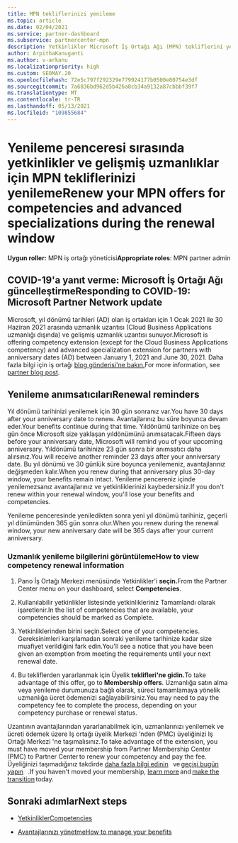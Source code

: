 ```yaml
---
title: MPN tekliflerinizi yenileme
ms.topic: article
ms.date: 02/04/2021
ms.service: partner-dashboard
ms.subservice: partnercenter-mpn
description: Yetkinlikler Microsoft İş Ortağı Ağı (MPN) tekliflerini yenile - yenileme penceresi satın alma tarihi ile bir gün arasında yıl dönümü başlar.
author: ArpithaKanuganti
ms.author: v-arkanu
ms.localizationpriority: high
ms.custom: SEOMAY.20
ms.openlocfilehash: 72e5c797f292329e779924177b0500e80754e3df
ms.sourcegitcommit: 7a6836bd962d5b426a8cb34a9132a87cbbbf39f7
ms.translationtype: MT
ms.contentlocale: tr-TR
ms.lasthandoff: 05/13/2021
ms.locfileid: "109855684"
---
```

# <a name="renew-your-mpn-offers-for-competencies-and-advanced-specializations-during-the-renewal-window"></a><span data-ttu-id="e0a8f-103">Yenileme penceresi sırasında yetkinlikler ve gelişmiş uzmanlıklar için MPN tekliflerinizi yenileme</span><span class="sxs-lookup"><span data-stu-id="e0a8f-103">Renew your MPN offers for competencies and advanced specializations during the renewal window</span></span>

<span data-ttu-id="e0a8f-104">**Uygun roller:** MPN iş ortağı yöneticisi</span><span class="sxs-lookup"><span data-stu-id="e0a8f-104">**Appropriate roles**: MPN partner admin</span></span>

## <a name="responding-to-covid-19-microsoft-partner-network-update"></a><span data-ttu-id="e0a8f-105">COVID-19'a yanıt verme: Microsoft İş Ortağı Ağı güncelleştirme</span><span class="sxs-lookup"><span data-stu-id="e0a8f-105">Responding to COVID-19: Microsoft Partner Network update</span></span>

<span data-ttu-id="e0a8f-106">Microsoft, yıl dönümü tarihleri (AD) olan iş ortakları için 1 Ocak 2021 ile 30 Haziran 2021 arasında uzmanlık uzantısı (Cloud Business Applications uzmanlığı dışında) ve gelişmiş uzmanlık uzantısı sunuyor.</span><span class="sxs-lookup"><span data-stu-id="e0a8f-106">Microsoft is offering competency extension (except for the Cloud Business Applications competency) and advanced specialization extension for partners with anniversary dates (AD) between January 1, 2021 and June 30, 2021.</span></span> <span data-ttu-id="e0a8f-107">Daha fazla bilgi için iş ortağı [blog gönderisi'ne bakın.](https://blogs.partner.microsoft.com/mpn/responding-to-covid-19-microsoft-partner-network/)</span><span class="sxs-lookup"><span data-stu-id="e0a8f-107">For more information, see [partner blog post](https://blogs.partner.microsoft.com/mpn/responding-to-covid-19-microsoft-partner-network/).</span></span>

## <a name="renewal-reminders"></a><span data-ttu-id="e0a8f-108">Yenileme anımsatıcıları</span><span class="sxs-lookup"><span data-stu-id="e0a8f-108">Renewal reminders</span></span>

<span data-ttu-id="e0a8f-109">Yıl dönümü tarihinizi yenilemek için 30 gün sonranız var.</span><span class="sxs-lookup"><span data-stu-id="e0a8f-109">You have 30 days after your anniversary date to renew.</span></span> <span data-ttu-id="e0a8f-110">Avantajlarınız bu süre boyunca devam eder.</span><span class="sxs-lookup"><span data-stu-id="e0a8f-110">Your benefits continue during that time.</span></span> <span data-ttu-id="e0a8f-111">Yıldönümü tarihinize on beş gün önce Microsoft size yaklaşan yıldönümünü anımsatacak.</span><span class="sxs-lookup"><span data-stu-id="e0a8f-111">Fifteen days before your anniversary date, Microsoft will remind you of your upcoming anniversary.</span></span> <span data-ttu-id="e0a8f-112">Yıldönümü tarihinize 23 gün sonra bir anımsatıcı daha alırsınız.</span><span class="sxs-lookup"><span data-stu-id="e0a8f-112">You will receive another reminder 23 days after your anniversary date.</span></span> <span data-ttu-id="e0a8f-113">Bu yıl dönümü ve 30 günlük süre boyunca yenilemeniz, avantajlarınız değişmeden kalır.</span><span class="sxs-lookup"><span data-stu-id="e0a8f-113">When you renew during that anniversary plus 30-day window, your benefits remain intact.</span></span> <span data-ttu-id="e0a8f-114">Yenileme pencereniz içinde yenilemezsanız avantajlarınız ve yetkinliklerinizi kaybedersiniz.</span><span class="sxs-lookup"><span data-stu-id="e0a8f-114">If you don't renew within your renewal window, you'll lose your benefits and competencies.</span></span>

<span data-ttu-id="e0a8f-115">Yenileme penceresinde yeniledikten sonra yeni yıl dönümü tarihiniz, geçerli yıl dönümünden 365 gün sonra olur.</span><span class="sxs-lookup"><span data-stu-id="e0a8f-115">When you renew during the renewal window, your new anniversary date will be 365 days after your current anniversary.</span></span>

### <a name="how-to-view-competency-renewal-information"></a><span data-ttu-id="e0a8f-116">Uzmanlık yenileme bilgilerini görüntüleme</span><span class="sxs-lookup"><span data-stu-id="e0a8f-116">How to view competency renewal information</span></span>

1. <span data-ttu-id="e0a8f-117">Pano İş Ortağı Merkezi menüsünde Yetkinlikler'i **seçin.**</span><span class="sxs-lookup"><span data-stu-id="e0a8f-117">From the Partner Center menu on your dashboard, select **Competencies**.</span></span>  

2. <span data-ttu-id="e0a8f-118">Kullanılabilir yetkinlikler listesinde yetkinlikleriniz Tamamlandı olarak işaretlenir.</span><span class="sxs-lookup"><span data-stu-id="e0a8f-118">In the list of competencies that are available, your competencies should be marked as Complete.</span></span>  

3. <span data-ttu-id="e0a8f-119">Yetkinliklerinden birini seçin.</span><span class="sxs-lookup"><span data-stu-id="e0a8f-119">Select one of your competencies.</span></span> <span data-ttu-id="e0a8f-120">Gereksinimleri karşılamadan sonraki yenileme tarihinize kadar size muafiyet verildiğini fark edin.</span><span class="sxs-lookup"><span data-stu-id="e0a8f-120">You'll see a notice that you have been given an exemption from meeting the requirements until your next renewal date.</span></span>

4. <span data-ttu-id="e0a8f-121">Bu tekliflerden yararlanmak için Üyelik **teklifleri'ne gidin.**</span><span class="sxs-lookup"><span data-stu-id="e0a8f-121">To take advantage of this offer, go to **Membership offers**.</span></span> <span data-ttu-id="e0a8f-122">Uzmanlığa satın alma veya yenileme durumunuza bağlı olarak, süreci tamamlamaya yönelik uzmanlığa ücret ödemenizi sağlayabilirsiniz.</span><span class="sxs-lookup"><span data-stu-id="e0a8f-122">You may need to pay the competency fee to complete the process, depending on your competency purchase or renewal status.</span></span>

<span data-ttu-id="e0a8f-123">Uzantının avantajlarından yararlanabilmek için, uzmanlarınızı yenilemek ve ücreti ödemek üzere Iş ortağı üyelik Merkezi 'nden (PMC) üyeliğinizi Iş Ortağı Merkezi 'ne taşımalısınız.</span><span class="sxs-lookup"><span data-stu-id="e0a8f-123">To take advantage of the extension, you must have moved your membership from Partner Membership Center (PMC) to Partner Center to renew your competency and pay the fee.</span></span> <span data-ttu-id="e0a8f-124">Üyeliğinizi taşımadığınız takdirde [daha fazla bilgi edinin](prepare-pmc-pc-migration.md)   ve [geçişi bugün yapın](https://partners.microsoft.com/partnerprogram/Welcome.aspx)   .</span><span class="sxs-lookup"><span data-stu-id="e0a8f-124">If you haven't moved your membership, [learn more](prepare-pmc-pc-migration.md) and [make the transition](https://partners.microsoft.com/partnerprogram/Welcome.aspx) today.</span></span>  

## <a name="next-steps"></a><span data-ttu-id="e0a8f-125">Sonraki adımlar</span><span class="sxs-lookup"><span data-stu-id="e0a8f-125">Next steps</span></span>

- [<span data-ttu-id="e0a8f-126">Yetkinlikler</span><span class="sxs-lookup"><span data-stu-id="e0a8f-126">Competencies</span></span>](learn-about-competencies.md)

- [<span data-ttu-id="e0a8f-127">Avantajlarınızı yönetme</span><span class="sxs-lookup"><span data-stu-id="e0a8f-127">How to manage your benefits</span></span>](manage-your-partner-network-benefits.md)

